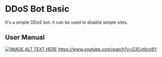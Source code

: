 # DDoS Bot Basic
It's a simple DDoS bot. It can be used to disable simple sites.
## User Manual
[![IMAGE ALT TEXT HERE](https://img.youtube.com/vi/BvTr5dbUEEs/0.jpg)](https://www.youtube.com/watch?v=BvTr5dbUEEs)
https://www.youtube.com/watch?v=G3Cytlicv8Y

